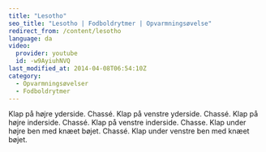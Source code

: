 ```yaml
---
title: "Lesotho"
seo_title: "Lesotho | Fodboldrytmer | Opvarmningsøvelse"
redirect_from: /content/lesotho
language: da
video:
  provider: youtube
  id: -w9AyiuhNVQ
last_modified_at: 2014-04-08T06:54:10Z
category:
  - Opvarmningsøvelser
  - Fodboldrytmer
---
```


Klap på højre yderside. Chassé. Klap på venstre yderside. Chassé. Klap på højre
inderside. Chassé. Klap på venstre inderside. Chasse. Klap under højre ben med knæet
bøjet. Chassé. Klap under venstre ben med knæet bøjet.
